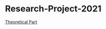 # Research-Project-2021

[Theoretical Part](https://drive.google.com/drive/folders/1k-c3YkIDgxAObhr2GpbaVC8jQ2-fpjwk?usp=share_link)
